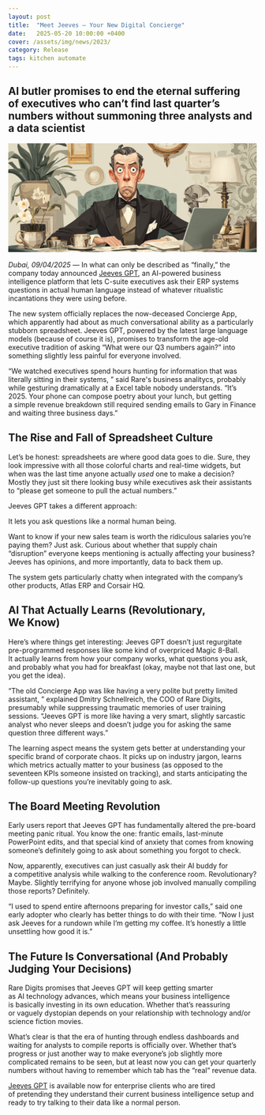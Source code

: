 ```yaml
---
layout: post
title:  "Meet Jeeves — Your New Digital Concierge"
date:   2025-05-20 10:00:00 +0400
cover: /assets/img/news/2023/
category: Release
tags: kitchen automate
---
```


## AI butler promises to end the eternal suffering of executives who can’t find last quarter’s numbers without summoning three analysts and a data scientist

<div class="full-width">
  <img src="/assets/img/newsroom/2025/jeeves-release.jpg" />
</div>

*Dubai, 09/04/2025* — In what can only be described as “finally,” the company today announced [Jeeves GPT](/tools/jeeves/), an AI-powered business intelligence platform that lets C-suite executives ask their ERP systems questions in actual human language instead of whatever ritualistic incantations they were using before.

The new system officially replaces the now-deceased Concierge App, which apparently had about as much conversational ability as a particularly stubborn spreadsheet. Jeeves GPT, powered by the latest large language models (because of course it is), promises to transform the age-old executive tradition of asking “What were our Q3 numbers again?” into something slightly less painful for everyone involved.

“We watched executives spend hours hunting for information that was literally sitting in their systems, ” said Rare's business analitycs, probably while gesturing dramatically at a Excel table nobody understands. “It’s 2025. Your phone can compose poetry about your lunch, but getting a simple revenue breakdown still required sending emails to Gary in Finance and waiting three business days.”

## The Rise and Fall of Spreadsheet Culture

Let’s be honest: spreadsheets are where good data goes to die. Sure, they look impressive with all those colorful charts and real-time widgets, but when was the last time anyone actually *used* one to make a decision? Mostly they just sit there looking busy while executives ask their assistants to “please get someone to pull the actual numbers.”

Jeeves GPT takes a different approach:

<div class="highlight">It lets you ask questions like a normal human being. </div>

Want to know if your new sales team is worth the ridiculous salaries you’re paying them? Just ask. Curious about whether that supply chain “disruption” everyone keeps mentioning is actually affecting your business? Jeeves has opinions, and more importantly, data to back them up.

The system gets particularly chatty when integrated with the company’s other products, Atlas ERP and Corsair HQ.

## AI That Actually Learns (Revolutionary, We Know)

Here’s where things get interesting: Jeeves GPT doesn’t just regurgitate pre-programmed responses like some kind of overpriced Magic 8-Ball. It actually learns from how your company works, what questions you ask, and probably what you had for breakfast (okay, maybe not that last one, but you get the idea).

“The old Concierge App was like having a very polite but pretty limited assistant, ” explained Dmitry Schnellreich, the COO of Rare Digits, presumably while suppressing traumatic memories of user training sessions. “Jeeves GPT is more like having a very smart, slightly sarcastic analyst who never sleeps and doesn’t judge you for asking the same question three different ways.”

The learning aspect means the system gets better at understanding your specific brand of corporate chaos. It picks up on industry jargon, learns which metrics actually matter to your business (as opposed to the seventeen KPIs someone insisted on tracking), and starts anticipating the follow-up questions you’re inevitably going to ask.

## The Board Meeting Revolution

Early users report that Jeeves GPT has fundamentally altered the pre-board meeting panic ritual. You know the one: frantic emails, last-minute PowerPoint edits, and that special kind of anxiety that comes from knowing someone’s definitely going to ask about something you forgot to check.

Now, apparently, executives can just casually ask their AI buddy for a competitive analysis while walking to the conference room. Revolutionary? Maybe. Slightly terrifying for anyone whose job involved manually compiling those reports? Definitely.

“I used to spend entire afternoons preparing for investor calls,” said one early adopter who clearly has better things to do with their time. “Now I just ask Jeeves for a rundown while I’m getting my coffee. It’s honestly a little unsettling how good it is.”

## The Future Is Conversational (And Probably Judging Your Decisions)

Rare Digits promises that Jeeves GPT will keep getting smarter as AI technology advances, which means your business intelligence is basically investing in its own education. Whether that’s reassuring or vaguely dystopian depends on your relationship with technology and/or science fiction movies.

What’s clear is that the era of hunting through endless dashboards and waiting for analysts to compile reports is officially over. Whether that’s progress or just another way to make everyone’s job slightly more complicated remains to be seen, but at least now you can get your quarterly numbers without having to remember which tab has the “real” revenue data.

[Jeeves GPT](/tools/jeeves/) is available now for enterprise clients who are tired of pretending they understand their current business intelligence setup and ready to try talking to their data like a normal person.
